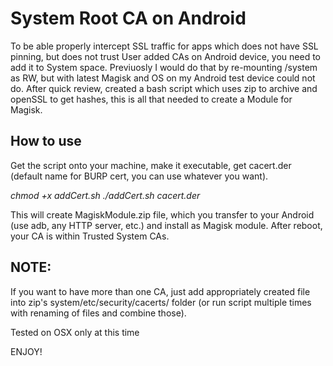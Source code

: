 # System Root CA on Android

To be able properly intercept SSL traffic for apps which does not have SSL pinning, but does not trust User added CAs on Android device, you need to add it to System space. Previuosly I would do that by re-mounting /system as RW, but with latest Magisk and OS on my Android test device could not do. After quick review, created a bash script which uses zip to archive and openSSL to get hashes, this is all that needed to create a Module for Magisk.

## How to use

Get the script onto your machine, make it executable, get cacert.der (default name for BURP cert, you can use whatever you want).

*chmod +x addCert.sh*
*./addCert.sh cacert.der*

This will create MagiskModule.zip file, which you transfer to your Android (use adb, any HTTP server, etc.) and install as Magisk module. After reboot, your CA is within Trusted System CAs.


## NOTE:
If you want to have more than one CA, just add appropriately created file into zip's system/etc/security/cacerts/ folder (or run script multiple times with renaming of files and combine those).

Tested on OSX only at this time

ENJOY!
